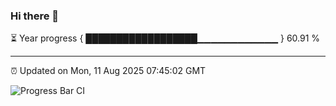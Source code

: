 ### Hi there 👋

⏳ Year progress { ██████████████████▁▁▁▁▁▁▁▁▁▁▁▁ } 60.91 %

---

⏰ Updated on Mon, 11 Aug 2025 07:45:02 GMT

![Progress Bar CI](https://github.com/IshwaranRudhara/GIT-ACTION/workflows/Progress%20Bar%20CI/badge.svg)
